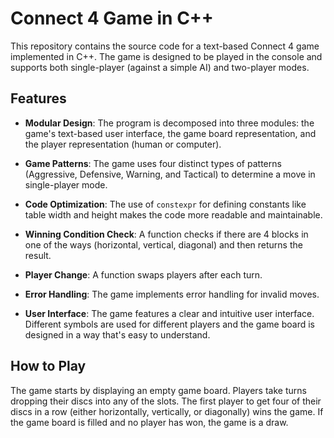 # Connect 4 Game in C++

This repository contains the source code for a text-based Connect 4 game implemented in C++. The game is designed to be played in the console and supports both single-player (against a simple AI) and two-player modes.

## Features

- **Modular Design**: The program is decomposed into three modules: the game's text-based user interface, the game board representation, and the player representation (human or computer).

- **Game Patterns**: The game uses four distinct types of patterns (Aggressive, Defensive, Warning, and Tactical) to determine a move in single-player mode.

- **Code Optimization**: The use of `constexpr` for defining constants like table width and height makes the code more readable and maintainable.

- **Winning Condition Check**: A function checks if there are 4 blocks in one of the ways (horizontal, vertical, diagonal) and then returns the result.

- **Player Change**: A function swaps players after each turn.

- **Error Handling**: The game implements error handling for invalid moves.

- **User Interface**: The game features a clear and intuitive user interface. Different symbols are used for different players and the game board is designed in a way that's easy to understand.

## How to Play

The game starts by displaying an empty game board. Players take turns dropping their discs into any of the slots. The first player to get four of their discs in a row (either horizontally, vertically, or diagonally) wins the game. If the game board is filled and no player has won, the game is a draw.

